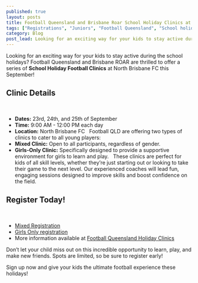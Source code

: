 ```yaml
---
published: true
layout: posts
title: Football Queensland and Brisbane Roar School Holiday Clinics at North Brisbane FC
tags: ["Registrations", "Juniors", "Football Queensland", "School holiday clinic", "Off-season"]
category: Blog
post_lead: Looking for an exciting way for your kids to stay active during the school holidays? Football Queensland and Brisbane Roar are thrilled to offer a series of School Holiday Football Clinics at North Brisbane FC this September!
---
```


Looking for an exciting way for your kids to stay active during the school holidays? Football Queensland and Brisbane ROAR are thrilled to offer a series of **School Holiday Football Clinics** at North Brisbane FC this September!
 
## Clinic Details
 
- **Dates:** 23rd, 24th, and 25th of September
- **Time:** 9:00 AM - 12:00 PM each day
- **Location:** North Brisbane FC
 
Football QLD are offering two types of clinics to cater to all young players:
- **Mixed Clinic:** Open to all participants, regardless of gender.
- **Girls-Only Clinic:** Specifically designed to provide a supportive environment for girls to learn and play.
 
These clinics are perfect for kids of all skill levels, whether they’re just starting out or looking to take their game to the next level. Our experienced coaches will lead fun, engaging sessions designed to improve skills and boost confidence on the field.
 
## Register Today!
 
- [Mixed Registration](https://registration.squadi.com/userRegistration?organisationId=358efd06-2dcb-4ae4-81a6-2c1d791dd875&competitionId=ac594d1e-518c-4082-a99c-478006336d0c)
- [Girls Only registration](https://registration.squadi.com/userRegistration?organisationId=0f742cbf-573b-412e-8006-8af2cdaf3e83&competitionId=33a3dc7e-bd9a-4f87-95b3-c216058bff03)
- More information available at [Football Queensland Holiday Clinics](https://footballqueensland.com.au/fqroar-holiday-clinics/)  

Don’t let your child miss out on this incredible opportunity to learn, play, and make new friends. Spots are limited, so be sure to register early!  

Sign up now and give your kids the ultimate football experience these holidays!
